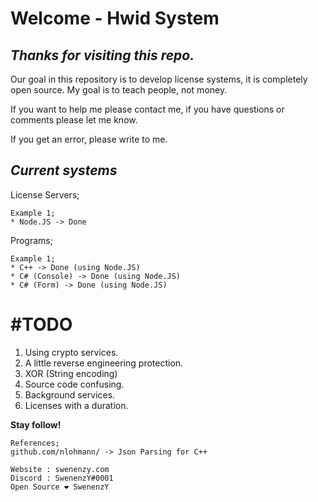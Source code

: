 
# Welcome - Hwid System

## *Thanks for visiting this repo.*

Our goal in this repository is to develop license systems, it is completely open source. My goal is to teach people, not money.

If you want to help me please contact me, if you have questions or comments please let me know.

If you get an error, please write to me.

*Current systems*
-
License Servers;

	Example 1;
	* Node.JS -> Done 
Programs;

	Example 1;
	* C++ -> Done (using Node.JS)
	* C# (Console) -> Done (using Node.JS)
	* C# (Form) -> Done (using Node.JS)

#  #TODO

 1. Using crypto services.
 2. A little reverse engineering protection.
 3. XOR (String encoding)
 4. Source code confusing.
 5. Background services.
 6. Licenses with a duration.

**Stay follow!**

	References;
	github.com/nlohmann/ -> Json Parsing for C++
	
	Website : swenenzy.com
	Discord : SwenenzY#0001
	Open Source ❤️ SwenenzY
    


